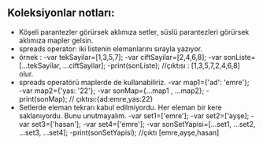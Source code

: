 ## Koleksiyonlar notları:
- Köşeli parantezler görürsek aklımıza setler, süslü parantezleri görürsek aklımıza mapler gelsin.
- spreads operator: iki listenin elemanlarını sırayla yazıyor.
- örnek : 
-var tekSayilar=[1,3,5,7];
-var ciftSayilar=[2,4,6,8];
-var sonListe=[...tekSayilar, ...ciftSayilar]; 
-print(sonListe);  //çıktısı : [1,3,5,7,2,4,6,8] olur.
- spreads operatörü  maplerde de kullanabiliriz.
-var map1={'ad': 'emre'};  
-var map2={'yas: '22'};
-var sonMap={...map1 , ...map2};
-print(sonMap); // çıktısı:{ad:emre,yas:22}
- Setlerde eleman tekrarı kabul edilmiyordu. Her eleman bir kere saklanıyordu. Bunu unutmayalım.
-var set1=['emre'];
-var set2=['ayşe];
-var set3=['hasan'];
-var set4=['emre'];
-var sonSetYapisi=[...set1, ...set2, ...set3, ...set4];
-print(sonSetYapisi); //çıktı [emre,ayşe,hasan]



